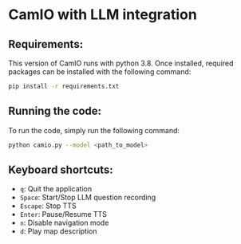 # CamIO with LLM integration

## Requirements:

This version of CamIO runs with python 3.8. Once installed, required packages can be installed with the following command:

```bash
pip install -r requirements.txt
```

## Running the code:

To run the code, simply run the following command:

```bash
python camio.py --model <path_to_model>
```

## Keyboard shortcuts:

- `q`: Quit the application
- `Space`: Start/Stop LLM question recording
- `Escape`: Stop TTS
- `Enter`: Pause/Resume TTS
- `n`: Disable navigation mode
- `d`: Play map description
